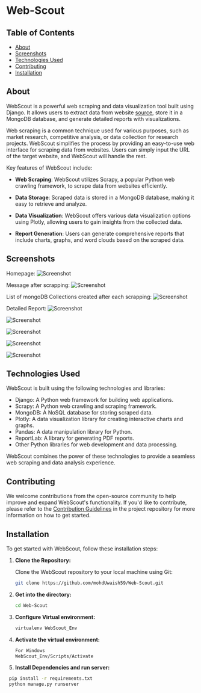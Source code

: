 # Web-Scout

## Table of Contents

- [About](#about)
- [Screenshots](#screenshots)
- [Technologies Used](#technologies-used)
- [Contributing](#contributing)
- [Installation](#installation)
## About
WebScout is a powerful web scraping and data visualization tool built using Django. It allows users to extract data from website [source](https://books.toscrape.com/index.html), store it in a MongoDB database, and generate detailed reports with visualizations.

Web scraping is a common technique used for various purposes, such as market research, competitive analysis, or data collection for research projects. WebScout simplifies the process by providing an easy-to-use web interface for scraping data from websites. Users can simply input the URL of the target website, and WebScout will handle the rest.

Key features of WebScout include:

- **Web Scraping**: WebScout utilizes Scrapy, a popular Python web crawling framework, to scrape data from websites efficiently.

- **Data Storage**: Scraped data is stored in a MongoDB database, making it easy to retrieve and analyze.

- **Data Visualization**: WebScout offers various data visualization options using Plotly, allowing users to gain insights from the collected data.

- **Report Generation**: Users can generate comprehensive reports that include charts, graphs, and word clouds based on the scraped data.

## Screenshots
Homepage:
![Screenshot](Images/Homepage.png)  
  
Message after scrapping:
![Screenshot](Images/Scrape_Success.png)  
  
List of mongoDB Collections created  after each scrapping: 
![Screenshot](Images/MongoDB_Collections_List.png) 
  
Detailed Report:
![Screenshot](Images/Book_Prices.png) 
  
![Screenshot](Images/inStock.png)
  
![Screenshot](Images/Price_vs_Rating.png)
  
![Screenshot](Images/Top_Rated.png)
  
![Screenshot](Images/Word_Cloud.png)




  

## Technologies Used

WebScout is built using the following technologies and libraries:

- Django: A Python web framework for building web applications.
- Scrapy: A Python web crawling and scraping framework.
- MongoDB: A NoSQL database for storing scraped data.
- Plotly: A data visualization library for creating interactive charts and graphs.
- Pandas: A data manipulation library for Python.
- ReportLab: A library for generating PDF reports.
- Other Python libraries for web development and data processing.

WebScout combines the power of these technologies to provide a seamless web scraping and data analysis experience.

## Contributing

We welcome contributions from the open-source community to help improve and expand WebScout's functionality. If you'd like to contribute, please refer to the [Contribution Guidelines](LICENSE.md) in the project repository for more information on how to get started.

## Installation

To get started with WebScout, follow these installation steps:

1. **Clone the Repository:**

   Clone the WebScout repository to your local machine using Git:

   ```bash
   git clone https://github.com/mohdUwaish59/Web-Scout.git
2. **Get into the directory:**
   ```bash
   cd Web-Scout
3. **Configure Virtual environment:**
   ```bash
   virtualenv WebScout_Env
4. **Activate the virtual environment:**
   ```bash
   For Windows
   WebScout_Env/Scripts/Activate
5. **Install Dependencies and run server:**
  ```bash
   pip install -r requirements.txt
   python manage.py runserver
